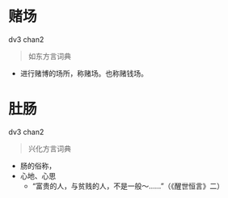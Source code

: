 # 赌场
dv3 chan2
> 如东方言词典
- 进行赌博的场所，称赌场。也称赌钱场。

# 肚肠
dv3 chan2
> 兴化方言词典
- 肠的俗称，
- 心地、心思
  - “富贵的人，与贫贱的人，不是一般～……”（《醒世恒言》二）
